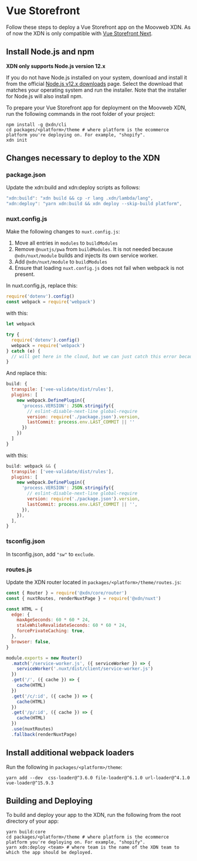 # Vue Storefront

Follow these steps to deploy a Vue Storefront app on the Moovweb XDN. As of now the XDN is only compatible with [Vue Storefront Next](https://github.com/DivanteLTD/vue-storefront#about-vue-storefront-next).

## Install Node.js and npm

**XDN only supports Node.js version 12.x**

If you do not have Node.js installed on your system, download and install it from the official [Node.js v12.x downloads](https://nodejs.org/dist/latest-v12.x/) page. Select the download that matches your operating system and run the installer. Note that the installer for Node.js will also install npm.

To prepare your Vue Storefront app for deployment on the Moovweb XDN, run the following commands in the root folder of your project:

```
npm install -g @xdn/cli
cd packages/<platform>/theme # where platform is the ecommerce platform you're deploying on. For example, "shopify".
xdn init
```

## Changes necessary to deploy to the XDN

### package.json

Update the xdn:build and xdn:deploy scripts as follows:

```js
"xdn:build": "xdn build && cp -r lang .xdn/lambda/lang",
"xdn:deploy": "yarn xdn:build && xdn deploy --skip-build platform",
```

### nuxt.config.js

Make the following changes to `nuxt.config.js`:

1. Move all entries in `modules` to `buildModules`
2. Remove `@nuxtjs/pwa` from `buildModules`. It is not needed because `@xdn/nuxt/module` builds and injects its own service worker.
3. Add `@xdn/nuxt/module` to `buildModules`
4. Ensure that loading `nuxt.config.js` does not fail when webpack is not present.

In nuxt.config.js, replace this:

```js
require('dotenv').config()
const webpack = require('webpack')
```

with this:

```js
let webpack

try {
  require('dotenv').config()
  webpack = require('webpack')
} catch (e) {
  // will get here in the cloud, but we can just catch this error because webpack is only needed during the build phase
}
```

And replace this:

```js
build: {
  transpile: ['vee-validate/dist/rules'],
  plugins: [
    new webpack.DefinePlugin({
      'process.VERSION': JSON.stringify({
        // eslint-disable-next-line global-require
        version: require('./package.json').version,
        lastCommit: process.env.LAST_COMMIT || ''
      })
    })
  ]
}
```

with this:

```js
build: webpack && {
  transpile: ['vee-validate/dist/rules'],
  plugins: [
    new webpack.DefinePlugin({
      'process.VERSION': JSON.stringify({
        // eslint-disable-next-line global-require
        version: require('./package.json').version,
        lastCommit: process.env.LAST_COMMIT || '',
      }),
    }),
  ],
}
```

### tsconfig.json

In tsconfig.json, add `"sw"` to `exclude`.

### routes.js

Update the XDN router located in `packages/<platform>/theme/routes.js`:

```js
const { Router } = require('@xdn/core/router')
const { nuxtRoutes, renderNuxtPage } = require('@xdn/nuxt')

const HTML = {
  edge: {
    maxAgeSeconds: 60 * 60 * 24,
    staleWhileRevalidateSeconds: 60 * 60 * 24,
    forcePrivateCaching: true,
  },
  browser: false,
}

module.exports = new Router()
  .match('/service-worker.js', ({ serviceWorker }) => {
    serviceWorker('.nuxt/dist/client/service-worker.js')
  })
  .get('/', ({ cache }) => {
    cache(HTML)
  })
  .get('/c/:id', ({ cache }) => {
    cache(HTML)
  })
  .get('/p/:id', ({ cache }) => {
    cache(HTML)
  })
  .use(nuxtRoutes)
  .fallback(renderNuxtPage)
```

## Install additional webpack loaders

Run the following in `packages/<platform>/theme`:

```
yarn add --dev  css-loader@^3.6.0 file-loader@^6.1.0 url-loader@^4.1.0 vue-loader@^15.9.3
```

## Building and Deploying

To build and deploy your app to the XDN, run the following from the root directory of your app:

```
yarn build:core
cd packages/<platform>/theme # where platform is the ecommerce platform you're deploying on. For example, "shopify".
yarn xdn:deploy <team> # where team is the name of the XDN team to which the app should be deployed.
```
